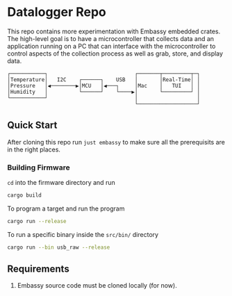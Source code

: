 # Datalogger Repo

This repo contains more experimentation with Embassy embedded crates. The high-level
goal is to have a microcontroller that collects data and an application
running on a PC that can interface with the microcontroller to control 
aspects of the collection process as well as grab, store, and display data.

```
┌───────────┐                            ┌───────┬─────────┬─┐
│Temperature│   I2C    ┌──────┐    USB   │       │Real-Time│ │
│Pressure   │◀────────▶│MCU   │◀───┐     │Mac    │   TUI   │ │
│Humidity   │          └──────┘    └────▶│       └─────────┘ │
└───────────┘                            │                   │
                                         └───────────────────┘
```

## Quick Start

After cloning this repo run `just embassy` to make sure all the prerequisits are
in the right places.

### Building Firmware
`cd` into the firmware directory and run 

```bash
cargo build
```

To program a target and run the program

```bash
cargo run --release
```

To run a specific binary inside the `src/bin/` directory

```bash
cargo run --bin usb_raw --release
```

## Requirements

1. Embassy source code must be cloned locally (for now).
